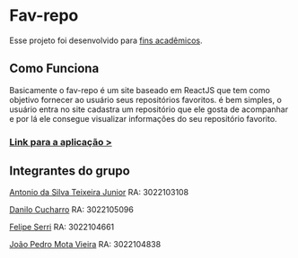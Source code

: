 # Fav-repo

Esse projeto foi desenvolvido para [fins acadêmicos](https://github.com/DanielGTI/2023-1-T51-N).

## Como Funciona
Basicamente o fav-repo é um site baseado em ReactJS que tem como
objetivo fornecer ao usuário seus repositórios favoritos.
é bem simples, o usuário entra no site cadastra um repositório
que ele gosta de acompanhar e por lá ele consegue visualizar
informações do seu repositório favorito.


### [Link para a aplicação >](https://fav-repo.vercel.app/)

## Integrantes do grupo
[Antonio da Silva Teixeira Junior](https://github.com/tonijnr)
RA: 3022103108

[Danilo Cucharro](https://github.com/danilocucharro)
RA: 3022105096

[Felipe Serri](https://github.com/FelipeSerri)
RA: 3022104661

[João Pedro Mota Vieira](https://github.com/PedroKSbr)
RA: 3022104838




